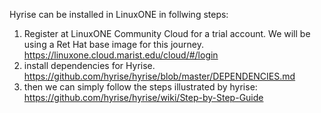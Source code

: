 Hyrise can be installed in LinuxONE in follwing steps:
1. Register at LinuxONE Community Cloud for a trial account. We will be using a Ret Hat base image for this journey. https://linuxone.cloud.marist.edu/cloud/#/login
2. install dependencies for Hyrise. https://github.com/hyrise/hyrise/blob/master/DEPENDENCIES.md
3. then we can simply follow the steps illustrated by hyrise:  https://github.com/hyrise/hyrise/wiki/Step-by-Step-Guide
